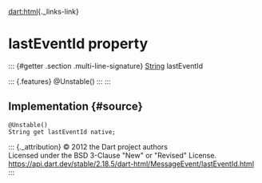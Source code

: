 [dart:html](../../dart-html/dart-html-library){._links-link}

lastEventId property
====================

::: {#getter .section .multi-line-signature}
[String](../../dart-core/string-class) lastEventId

::: {.features}
\@Unstable()
:::
:::

Implementation {#source}
--------------

``` {.language-dart data-language="dart"}
@Unstable()
String get lastEventId native;
```

::: {._attribution}
© 2012 the Dart project authors\
Licensed under the BSD 3-Clause \"New\" or \"Revised\" License.\
<https://api.dart.dev/stable/2.18.5/dart-html/MessageEvent/lastEventId.html>
:::

